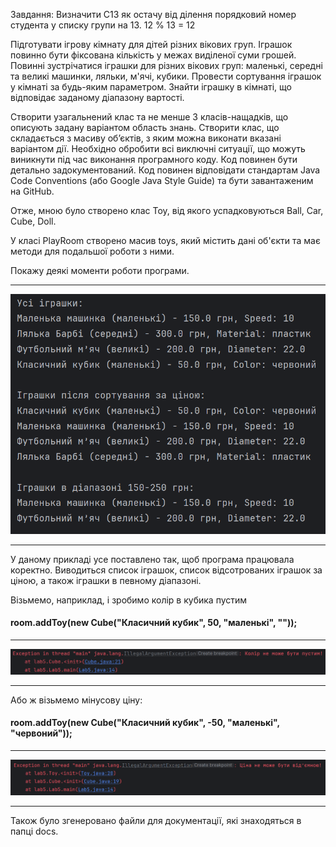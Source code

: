 Завдання:
Визначити C13 як остачу від ділення порядковий номер студента у списку групи на 13.
12 % 13 = 12

Підготувати ігрову кімнату для дітей різних вікових груп. Іграшок повинно бути фіксована кількість у межах виділеної суми грошей. Повинні зустрічатися іграшки для різних вікових груп: маленькі, середні та великі машинки, ляльки, м'ячі, кубики. Провести сортування іграшок у кімнаті за будь-яким параметром. Знайти іграшку в кімнаті, що відповідає заданому діапазону вартості.

Створити узагальнений клас та не менше 3 класів-нащадків, що описують задану варіантом область знань. Створити клас, що складається з масиву об’єктів, з яким можна виконати вказані варіантом дії. Необхідно обробити всі виключні ситуації, що можуть виникнути під час виконання програмного коду. Код повинен бути детально задокументований. Код повинен відповідати стандартам Java Code Conventions (або Google Java Style Guide) та бути завантаженим на GitHub.

Отже, мною було створено клас Toy, від якого успадковуються Ball, Car, Cube, Doll.

У класі PlayRoom створено масив toys, який містить дані об'єкти та має методи для подальшої роботи з ними.

Покажу деякі моменти роботи програми.

---

![](images/img.png)

---

У даному прикладі усе поставлено так, щоб програма працювала коректно. Виводиться список іграшок, список відсотрованих іграшок за ціною, а також іграшки в певному діапазоні.

Візьмемо, наприклад, і зробимо колір в кубика пустим
#### room.addToy(new Cube("Класичний кубик", 50, "маленькі", ""));

---

![](images/img_1.png)

---

Або ж візьмемо мінусову ціну:
#### room.addToy(new Cube("Класичний кубик", -50, "маленькі", "червоний"));

---

![](images/img_2.png)

---

Також було згенеровано файли для документації, які знаходяться в папці docs.